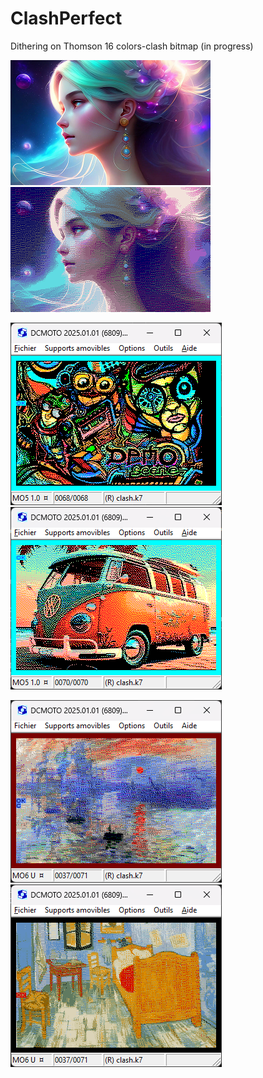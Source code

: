 # ClashPerfect
Dithering on Thomson 16 colors-clash bitmap (in progress)

<img src="samples/original.png" width=320>&nbsp;<img src="results/clash.png" width=320>

<img src="results/demo.png" width=338>&nbsp;<img src="results/bw.png" width=338>

<img src="results/soleil.png" width=338>&nbsp;<img src="results/bedroom.png" width=338>
